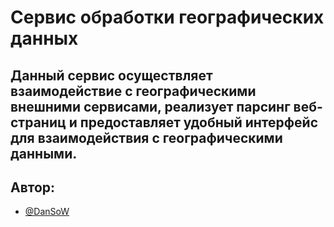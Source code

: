 # Сервис обработки географических данных




## Данный сервис осуществляет взаимодействие с географическими внешними сервисами, реализует парсинг веб-страниц и предоставляет удобный интерфейс для взаимодействия с географическими данными.
## Автор:

- [@DanSoW](https://github.com/DanSoW)
